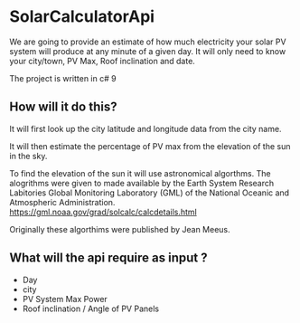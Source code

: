 # SolarCalculatorApi

We are going to provide an estimate of how much electricity your solar PV system will produce at any minute of a given day. It will only need to know your city/town, PV Max, Roof inclination and date.

The project is written in c# 9

## How will it do this?
It will first look up the city latitude and longitude data from the city name.

It will then estimate the percentage of PV max from the elevation of the sun in the sky.

To find the elevation of the sun it will use astronomical algorthms. The alogrithms were given to made available by the Earth System Research Labitories Global Monitoring Laboratory (GML) of the National Oceanic and Atmospheric Administration.
https://gml.noaa.gov/grad/solcalc/calcdetails.html

Originally these algorthims were published by Jean Meeus.

## What will the api require as input ?
- Day
- city
- PV System Max Power
- Roof inclination / Angle of PV Panels


